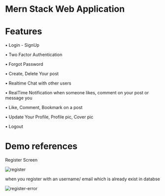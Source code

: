 # Mern Stack Web Application
# Features
• Login - SignUp 

• Two Factor Authentication

• Forgot Password

• Create, Delete Your post

• Realtime Chat with other users

• RealTime Notification when someone likes, comment on your post or message you

• Like, Comment, Bookmark on a post

• Update Your Profile, Profile pic, Cover pic

• Logout

# Demo references
Register Screen 

![register](https://user-images.githubusercontent.com/83909096/188693024-bfd16e2b-4c5c-42a9-8451-925485ff9c62.jpg)

when you register with an username/ email which is already exist in databse

![register-error](https://user-images.githubusercontent.com/83909096/188693386-358a739e-18a4-4330-9801-e85cfcf3988c.jpg)

